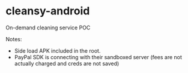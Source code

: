 # cleansy-android
On-demand cleaning service POC

Notes:
* Side load APK included in the root.  
* PayPal SDK is connecting with their sandboxed server (fees are not actually charged and creds are not saved)



